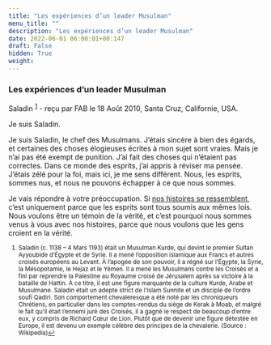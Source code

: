 ```yaml
---
title: "Les expériences d’un leader Musulman"
menu_title: ""
description: "Les expériences d’un leader Musulman"
date: 2022-06-01 06:00:01+00:147
draft: False
hidden: True
weight:
---
```

### Les expériences d’un leader Musulman

Saladin <sup id="a1">[1](#f1)</sup> - reçu par FAB le 18 Août 2010, Santa Cruz, Californie, USA.

Je suis Saladin.

Je suis Saladin, le chef des Musulmans. J’étais sincère à bien des égards, et certaines des choses élogieuses écrites à mon sujet sont vraies. Mais je n’ai pas été exempt de punition. J’ai fait des choses qui n’étaient pas correctes. Dans ce monde des esprits, j’ai appris à réviser ma pensée. J’étais zélé pour la foi, mais ici, je me sens différent. Nous, les esprits, sommes nus, et nous ne pouvons échapper à ce que nous sommes.

Je vais répondre à votre préoccupation. Si [nos histoires se ressemblent](/fr-contemporary-messages/fr-contemporary-messages-by-date-order/fr-contemporary-messages-2010/fr-2010-8-17-1-fab-pope-urban-ii/), c’est uniquement parce que les esprits sont tous soumis aux mêmes lois. Nous voulons être un témoin de la vérité, et c’est pourquoi nous sommes venus à vous avec nos histoires, parce que nous voulons que les gens croient en la vérité.
<small>

1. <large id="f1"> Saladin (c. 1138 – 4 Mars 1193) était un Musulman Kurde, qui devint le premier Sultan Ayyoubide d’Égypte et de Syrie. Il a mené l’opposition islamique aux Francs et autres croisés européens au Levant. À l’apogée de son pouvoir, il a régné sur l’Égypte, la Syrie, la Mésopotamie, le Hejaz et le Yémen. Il a mené les Musulmans contre les Croisés et a fini par reprendre la Palestine au Royaume croisé de Jérusalem après sa victoire à la bataille de Hattin. À ce titre, il est une figure marquante de la culture Kurde, Arabe et Musulmane. Saladin était un adepte strict de l’Islam Sunnite et un disciple de l’ordre soufi Qadiri. Son comportement chevaleresque a été noté par les chroniqueurs Chrétiens, en particulier dans les comptes-rendus du siège de Kerak à Moab, et malgré le fait qu’il était l’ennemi juré des Croisés, il a gagné le respect de beaucoup d’entre eux, y compris de Richard Cœur de Lion. Plutôt que de devenir une figure détestée en Europe, il est devenu un exemple célèbre des principes de la chevalerie. (Source : Wikipedia)[↩](#a1)
